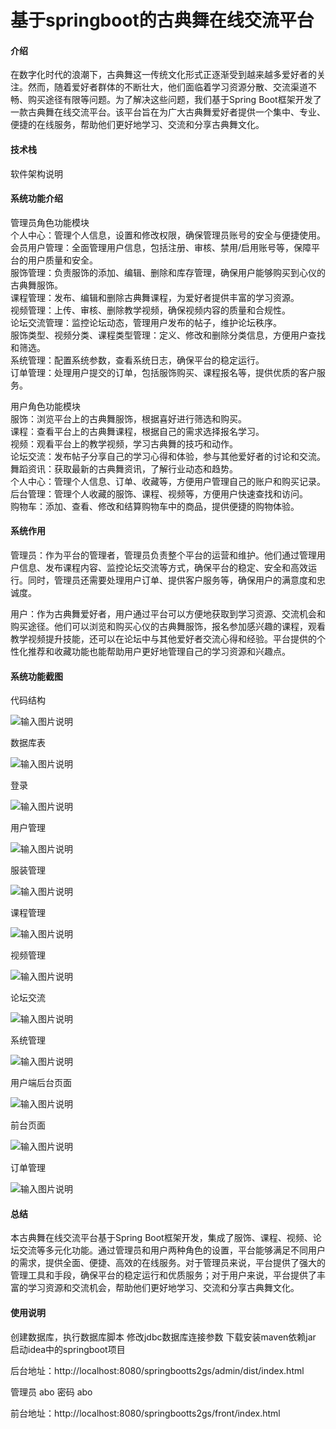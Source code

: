 # 基于springboot的古典舞在线交流平台

#### 介绍

在数字化时代的浪潮下，古典舞这一传统文化形式正逐渐受到越来越多爱好者的关注。然而，随着爱好者群体的不断壮大，他们面临着学习资源分散、交流渠道不畅、购买途径有限等问题。为了解决这些问题，我们基于Spring Boot框架开发了一款古典舞在线交流平台。该平台旨在为广大古典舞爱好者提供一个集中、专业、便捷的在线服务，帮助他们更好地学习、交流和分享古典舞文化。

#### 技术栈
软件架构说明


#### 系统功能介绍

管理员角色功能模块  
个人中心：管理个人信息，设置和修改权限，确保管理员账号的安全与便捷使用。  
会员用户管理：全面管理用户信息，包括注册、审核、禁用/启用账号等，保障平台的用户质量和安全。  
服饰管理：负责服饰的添加、编辑、删除和库存管理，确保用户能够购买到心仪的古典舞服饰。  
课程管理：发布、编辑和删除古典舞课程，为爱好者提供丰富的学习资源。  
视频管理：上传、审核、删除教学视频，确保视频内容的质量和合规性。  
论坛交流管理：监控论坛动态，管理用户发布的帖子，维护论坛秩序。  
服饰类型、视频分类、课程类型管理：定义、修改和删除分类信息，方便用户查找和筛选。  
系统管理：配置系统参数，查看系统日志，确保平台的稳定运行。  
订单管理：处理用户提交的订单，包括服饰购买、课程报名等，提供优质的客户服务。  

用户角色功能模块  
服饰：浏览平台上的古典舞服饰，根据喜好进行筛选和购买。  
课程：查看平台上的古典舞课程，根据自己的需求选择报名学习。  
视频：观看平台上的教学视频，学习古典舞的技巧和动作。  
论坛交流：发布帖子分享自己的学习心得和体验，参与其他爱好者的讨论和交流。  
舞蹈资讯：获取最新的古典舞资讯，了解行业动态和趋势。  
个人中心：管理个人信息、订单、收藏等，方便用户管理自己的账户和购买记录。  
后台管理：管理个人收藏的服饰、课程、视频等，方便用户快速查找和访问。  
购物车：添加、查看、修改和结算购物车中的商品，提供便捷的购物体验。

#### 系统作用

管理员：作为平台的管理者，管理员负责整个平台的运营和维护。他们通过管理用户信息、发布课程内容、监控论坛交流等方式，确保平台的稳定、安全和高效运行。同时，管理员还需要处理用户订单、提供客户服务等，确保用户的满意度和忠诚度。

用户：作为古典舞爱好者，用户通过平台可以方便地获取到学习资源、交流机会和购买途径。他们可以浏览和购买心仪的古典舞服饰，报名参加感兴趣的课程，观看教学视频提升技能，还可以在论坛中与其他爱好者交流心得和经验。平台提供的个性化推荐和收藏功能也能帮助用户更好地管理自己的学习资源和兴趣点。

#### 系统功能截图

代码结构

![输入图片说明](images/65ecf6447bb81a4544a51427eb2cbb7.png)

数据库表

![输入图片说明](images/9236c13c0434af9687214bc963a8cd8.png)

登录

![输入图片说明](images/031e5e1c9b00376a1243a4154679d8d.png)

用户管理

![输入图片说明](images/029328d9b6b54edd1f7220f44e3276c.png)

服装管理

![输入图片说明](images/fba2ff81321b1a529121417c9e05c7b.png)

课程管理

![输入图片说明](images/0cebf04be4df42116a3acd1b1dae9f2.png)

视频管理

![输入图片说明](images/3f8ef6c52a4a7c3a03f33670ef3e3d8.png)

论坛交流

![输入图片说明](images/ce4a545e319e6ebb37c8b21ba35f450.png)

系统管理

![输入图片说明](images/ffce524a594e970a41436924a1ac7b6.png)

用户端后台页面

![输入图片说明](images/e3938b77e99514af3b4e53f9151977a.png)

前台页面

![输入图片说明](images/bba81eae25d83156b1a8e5a6b0ad6fc.png)

订单管理

![输入图片说明](images/24d000d6060bd8336abfc4d1f831513.png)

#### 总结

本古典舞在线交流平台基于Spring Boot框架开发，集成了服饰、课程、视频、论坛交流等多元化功能。通过管理员和用户两种角色的设置，平台能够满足不同用户的需求，提供全面、便捷、高效的在线服务。对于管理员来说，平台提供了强大的管理工具和手段，确保平台的稳定运行和优质服务；对于用户来说，平台提供了丰富的学习资源和交流机会，帮助他们更好地学习、交流和分享古典舞文化。

#### 使用说明

创建数据库，执行数据库脚本 修改jdbc数据库连接参数 下载安装maven依赖jar 启动idea中的springboot项目

后台地址：http://localhost:8080/springbootts2gs/admin/dist/index.html

管理员  abo 密码 abo

前台地址：http://localhost:8080/springbootts2gs/front/index.html

